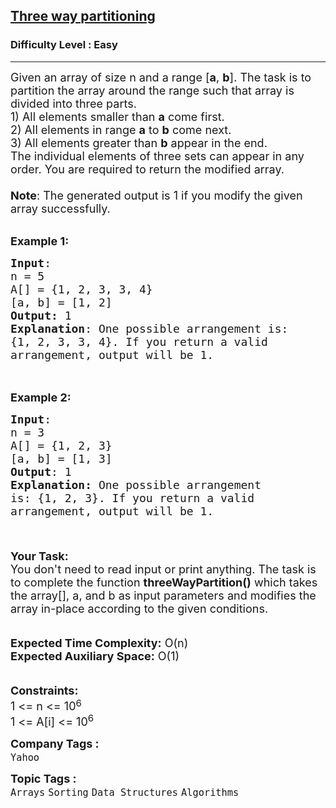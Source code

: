<h2><a href="https://practice.geeksforgeeks.org/problems/three-way-partitioning/1?utm_source=geeksforgeeks&utm_medium=ml_article_practice_tab&utm_campaign=article_practice_tab">Three way partitioning</a></h2><h3>Difficulty Level : Easy</h3><hr><div class="problems_problem_content__Xm_eO"><p><span style="font-size: 18px;">Given an array of size n&nbsp;and a range [<strong>a</strong>, <strong>b</strong>]. The task is to partition the array around the range such that array is divided into three parts.<br>1) All elements smaller than <strong>a</strong> come first.<br>2) All elements in range <strong>a</strong> to <strong>b</strong> come next.<br>3) All elements greater than <strong>b</strong> appear in the end.<br>The individual elements of three sets can appear in any order. You are required to return the modified array.<br><br><strong>Note</strong>: The generated output is 1 if you modify the given array successfully.</span></p>
<p><br><span style="font-size: 18px;"><strong>Example 1:</strong></span></p>
<pre><span style="font-size: 18px;"><strong>Input</strong>: 
n = 5
A[] = {1, 2, 3, 3, 4}
[a, b] = [1, 2]
<strong>Output:</strong> 1
<strong>Explanation</strong>: One possible arrangement is:
{1, 2, 3, 3, 4}. If you return a valid
arrangement, output will be 1.</span>

</pre>
<p><br><span style="font-size: 18px;"><strong>Example 2:</strong></span></p>
<pre><span style="font-size: 18px;"><strong>Input</strong>: 
n = 3 
A[] = {1, 2, 3}
[a, b] = [1, 3]
<strong>Output</strong>: 1
<strong>Explanation: </strong>One possible arrangement 
is: {1, 2, 3}. If you return a valid
arrangement, output will be 1.

</span>
</pre>
<p><span style="font-size: 18px;"><strong>Your Task: </strong><br>You don't need to read input or print anything.&nbsp;The task is to complete the function <strong>threeWayPartition()</strong> which takes the array[], a, and b as input parameters and modifies the array in-place according to the given conditions.</span><br><br><br><span style="font-size: 18px;"><strong>Expected Time Complexity:</strong>&nbsp;O(n)<br><strong>Expected Auxiliary Space:</strong>&nbsp;O(1)</span><br><br><br><span style="font-size: 18px;"><strong>Constraints:</strong></span><br><span style="font-size: 18px;">1 &lt;= n&nbsp;&lt;= 10</span><sup><span style="font-size: 15px;">6</span></sup><br><span style="font-size: 18px;">1 &lt;= A[i] &lt;= 10<sup>6</sup></span></p></div><p><span style=font-size:18px><strong>Company Tags : </strong><br><code>Yahoo</code>&nbsp;<br><p><span style=font-size:18px><strong>Topic Tags : </strong><br><code>Arrays</code>&nbsp;<code>Sorting</code>&nbsp;<code>Data Structures</code>&nbsp;<code>Algorithms</code>&nbsp;